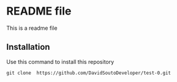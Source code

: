 # README file

This is a readme file

## Installation

Use this command to install this repository

```
git clone  https://github.com/DavidSoutoDeveloper/test-0.git
```



